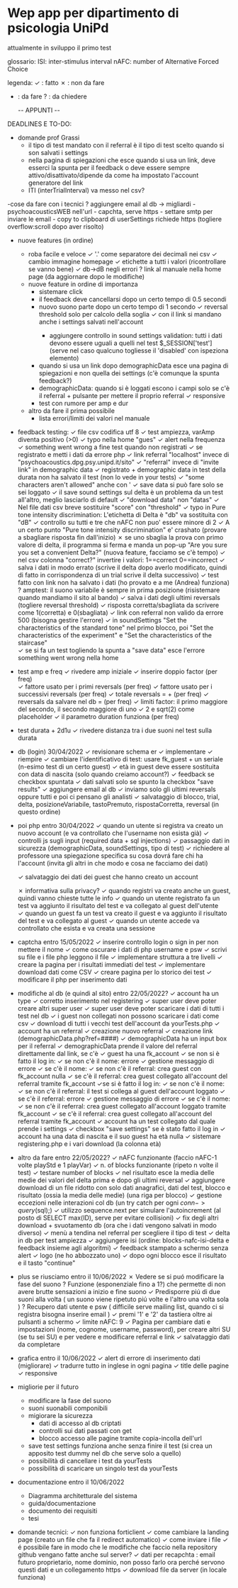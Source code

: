 # Wep app per dipartimento di psicologia UniPd
attualmente in sviluppo il primo test 

glossario:
ISI: inter-stimulus interval
nAFC: number of Alternative Forced Choice

legenda:
 ✓ : fatto 
 ✗ : non da fare
 - : da fare
 ? : da chiedere

	--     APPUNTI     --

DEADLINES E TO-DO:

- domande prof Grassi
	- il tipo di test mandato con il referral è il tipo di test scelto quando si son salvati i settings
	- nella pagina di spiegazioni che esce quando si usa un link, deve esserci la spunta per il feedback o deve essere sempre attivo/disattivato/dipende da come ha impostato l'account generatore del link
	- ITI (interTrialInterval) va messo nel csv?
	
-cose da fare con i tecnici
	? aggiungere email al db -> migliardi
	- psychoacousticsWEB nell'url
	- capchta, serve https
	- settare smtp per inviare le email
	- copy to clipboard di userSettings richiede https (togliere overflow:scroll dopo aver risolto)

- nuove features (in ordine)
	- roba facile e veloce
		✓ '.' come separatore dei decimali nei csv
		✓ cambio immagine homepage
		✓ etichette a tutti i valori (ricontrollare se vanno bene)
		✓ db->dB negli errori
		? link al manuale nella home page (da aggiornare dopo le modifiche)
	- nuove feature in ordine di importanza
		- sistemare click
		- il feedback deve cancellarsi dopo un certo tempo <feedbackduration> di 0.5 secondi
		- nuovo suono parte dopo un certo tempo <interTrialInterval> di 1 secondo
		✓ reversal threshold solo per calcolo della soglia
		✓ con il link si mandano anche i settings salvati nell'account
			- aggiungere controllo in sound settings validation: tutti i dati devono essere uguali a quelli nel test $_SESSION['test'] (serve nel caso qualcuno togliesse il 'disabled' con ispeziona elemento)
		- quando si usa un link dopo demographicData esce una pagina di spiegazioni e non quella dei settings (c'è comunque la spunta feedback?)
		- demographicData: quando si è loggati escono i campi solo se c'è il referral + pulsante per mettere il proprio referral
		✓ responsive
		- test con rumore per amp e dur 
	- altro da fare il prima possibile
		- lista errori/limiti dei valori nel manuale

- feedback testing:
	✓ file csv codifica utf 8
	✓ test ampiezza, varAmp diventa positivo (>0)
	✓ typo nella home "gues"
	✓ alert nella frequenza
	✓ something went wrong a fine test quando non registrati
	✓ se registrato e metti i dati da errore php
	✓ link referral "localhost" invece di "psychoacoustics.dpg.psy.unipd.it/sito"
	✓ "referral" invece di "invite link" in demographic data
	✓ registrato + demographic data in test della durata non ha salvato il test (non lo vede in your tests)
	✓ "some characters aren't allowed" anche con '
	✓ save data si può fare solo se sei loggato
	✓ il save sound settings sul delta è un problema da un test all'altro, meglio lasciarlo di default
	✓ "download data" non "datas"
	✓ Nel file dati csv breve sostituire "score" con "threshold"
	✓ typo in Pure tone intensity discrimination: L'etichetta di Delta è "db" va sostituita con "dB"
	✓ controllo su tutti e tre che nAFC non puo' essere minore di 2
	✓ A un certo punto "Pure tone intensity discrimination" e' crashato (provare a sbagliare risposta fin dall'inizio)
	✗ se uno sbaglia la prova con primo valore di delta, il programma si ferma e manda un pop-up "Are you sure you set a convenient Delta?" (nuova feature, facciamo se c'è tempo)
	✓ nel csv colonna "correct?" invertire i valori: 1==correct 0==incorrect
	✓ salva i dati in modo errato (scrive il delta dopo averlo modificato, quindi di fatto in corrispondenza di un trial scrive il delta successivo)
	✓ test fatto con link non ha salvato i dati (ho provato e a me (Andrea) funziona)
	? amptest: il suono variabile è sempre in prima posizione (risistemare quando mandiamo il sito al bando)
	✓ salva i dati degli ultimi <revarsal threshold> reversals (togliere reversal threshold)
	✓ risposta corretta/sbagliata da scrivere come 1(corretta) e 0(sbagliata)
	✓ link con referral non valido da errore 500 (bisogna gestire l'errore)
	✓ in soundSettings "Set the characteristics of the standard tone" nel primo blocco, poi "Set the characteristics of the experiment" e "Set the characteristics of the staircase"	
	✓ se si fa un test togliendo la spunta a "save data" esce l'errore something went wrong nella home

- test amp e freq
	✓ rivedere amp iniziale
	✓ inserire doppio factor (per freq)		
		✓ fattore <factor> usato per i primi <reversals> reversals (per freq)
		✓ fattore <second factor> usato per i successivi <second reversals> reversals (per freq)
		✓ totale reversals = <reversals> + <second reversals> (per freq)
		✓ reversals da salvare nel db = <revelsals threshold> (per freq)
	✓ limiti factor: il primo maggiore del secondo, il secondo maggiore di uno
		✓ 2 e sqrt(2) come placeholder
	✓ il parametro duration funziona (per freq)

- test durata + 2d1u
	✓ rivedere distanza tra i due suoni nel test sulla durata

- db (login) 30/04/2022
 	✓ revisionare schema er 
    	✓ implementare
    	✓ riempire
	✓ cambiare l'identificativo di test: usare fk_guest + un seriale (n-esimo test di un certo guest) 
	✓ età in guest deve essere sostituita con data di nascita (solo quando creiamo account?)
	✓ feedback se checkbox spuntata 
	✓ dati salvati solo se spunto la checkbox "save results"
	✓ aggiungere email al db 
	✓ inviamo solo gli ultimi reversals oppure tutti e poi ci pensano gli analisti 
	✓ salvataggio di blocco, trial, delta, posizioneVariabile, tastoPremuto, rispostaCorretta, reversal (in questo ordine)
	
- poi php entro 30/04/2022
	✓ quando un utente si registra va creato un nuovo account (e va controllato che l'username non esista già)
		✓ controlli js sugli input (required data + sql injections)
	✓ passaggio dati in sicurezza (demographicData, soundSettings, tipo di test)
	✓ richiedere al professore una spiegazione specifica su cosa dovrá fare chi ha l'account (invita gli altri in che modo e cosa ne facciamo dei dati)
	
	✓ salvataggio dei dati dei guest che hanno creato un account
	 
	✗ informativa sulla privacy?
	✓ quando registri va creato anche un guest, quindi vanno chieste tutte le info
	✓ quando un utente registrato fa un test va aggiunto il risultato del test e va collegato al guest dell'utente			
	✓ quando un guest fa un test va creato il guest e va aggiunto il risultato del test e va collegato al guest
	✓ quando un utente accede va controllato che esista e va creata una sessione
			
- captcha	entro 15/05/2022
	✓ inserire controllo login o sign in per non mettere il nome
	✓ come oscurare i dati di php username e psw
	✓ scrivi su file e i file php leggono il file
	✓ implementare struttura a tre livelli
	✓ creare la pagina per i risultati immediati del test
	✓ implementare download dati come CSV
	✓ creare pagina per lo storico dei test
	✓ modificare il php per inserimento dati

- modifiche al db (e quindi al sito) 	entro 22/05/2022?
	✓ account ha un type
		✓ corretto inserimento nel registering
		✓ super user deve poter creare altri super user
		✓ super user deve poter scaricare i dati di tutti i test nel db
		✓ i guest non collegati non possono scaricare i dati come csv
		✓ download di tutti i vecchi test dell'account da yourTests.php
	✓ account ha un referral
		✓ creazione nuovo referral
		✓ creazione link (demographicData.php?ref=####)
		✓ demographicData ha un input box per il referral
		✓ demographicData prende il valore del referral direttamente dal link, se c'è
	✓ guest ha una fk_account
		✓ se non si è fatto il log in:
			✓ se non c'è il nome: errore
				✓ gestione messaggio di errore
			✓ se c'è il nome:
				✓ se non c'è il referral: crea guest con fk_account nulla
				✓ se c'è il referral: crea guest collegato all'account del referral tramite fk_account
		✓se si è fatto il log in:
			✓ se non c'è il nome:
				✓ se non c'è il referral: il test si collega al guest dell'account loggato
				✓ se c'è il referral: errore
					✓ gestione messaggio di errore
			✓ se c'è il nome:
				✓ se non c'è il referral: crea guest collegato all'account loggato tramite fk_account
				✓ se c'è il referral: crea guest collegato all'account del referral tramite fk_account
	✓ account ha un test collegato dal quale prende i settings
		✓ checkbox "save settings" se è stato fatto il log in
	✓ account ha una data di nascita e il suo guest ha età nulla
		✓ sistemare registering.php e i vari download (la colonna età)

- altro da fare 	entro 22/05/2022?
	✓ nAFC funzionante (faccio nAFC-1 volte playStd e 1 playVar)
	✓ n. of blocks funzionante (ripeto n volte il test)
		✓ testare number of blocks 
	✓ nel risultato esce la media delle medie dei valori del delta prima e dopo gli ultimi <threshold> reversal
	✓ aggiungere download di un file ridotto con solo dati anagrafici, dati del test, blocco e risultato (ossia la media delle medie) (una riga per blocco)
	✓ gestione eccezioni nelle interazioni col db (un try catch per ogni $conn->query($sql);)
	✓ utilizzo sequence.next per simulare l'autoincrement (al posto di SELECT max(ID), serve per evitare collisioni)
	✓ fix degli altri download + svuotamento db (ora che i dati vengono salvati in modo diverso)
	✓ menù a tendina nel referral per scegliere il tipo di test
	✓ delta in db per test ampiezza
	✓ aggiungere isi (ordine: blocks-nafc-isi-delta e feedback insieme agli algoritmi)
	✓ feedback stampato a schermo senza alert
	✓ logo (ne ho abbozzato uno)
	✓ dopo ogni blocco esce il risultato e il tasto "continue"

- plus se riusciamo entro il 10/06/2022
	✗ Vedere se si puó modificare la fase del suono
	? Funzione (esponenziale fino a 1?) che permette di non avere brutte sensazioni a inizio e fine suono 
	✓ Predisporre piú di due suoni alla volta ( un suono viene ripetuto piú volte e l'altro una volta sola )
	? Recupero dati utente e psw ( difficile serve mailing list, quando ci si registra bisogna inserire email )
	✓ premi '1' e '2' da tastiera oltre ai pulsanti a schermo
		✓ limite nAFC: 9
	✓ Pagina per cambiare dati e impostazioni (nome, cognome, username, password), per creare altri SU (se tu sei SU) e per vedere e modificare referral e link
		✓ salvataggio dati da completare
	
- grafica entro il 10/06/2022
	✓ alert di errore di inserimento dati (migliorare)
	✓ tradurre tutto in inglese in ogni pagina
	✓ title delle pagine
	✓ responsive

- migliorie per il futuro
	- modificare la fase del suono
	- suoni suonabili componibili
	- migiorare la sicurezza
		- dati di accesso al db criptati
		- controlli sui dati passati con get
		- blocco accesso alle pagine tramite copia-incolla dell'url
	- save test settings funziona anche senza finire il test (si crea un apposito test dummy nel db che serve solo a quello)
	- possibilità di cancellare i test da yourTests
	- possibilità di scaricare un singolo test da yourTests

- documentazione entro il 10/06/2022
	- Diagramma architetturale del sistema
	- guida/documentazione
	- documento dei requisiti
	- tesi

- domande tecnici:
	✓ non funziona forticlient
	✓ come cambiare la landing page (creato un file che fa il redirect automatico)
	✓ come inviare i file 
	✓ é possibile fare in modo che le modifiche che faccio nella repository github vengano fatte anche sul server?
	✓ dati per recapchta : email futuro proprietario, nome dominio, non posso farlo ora perché servono questi dati e un collegamento https
	✓ download file da server (in locale funziona)
